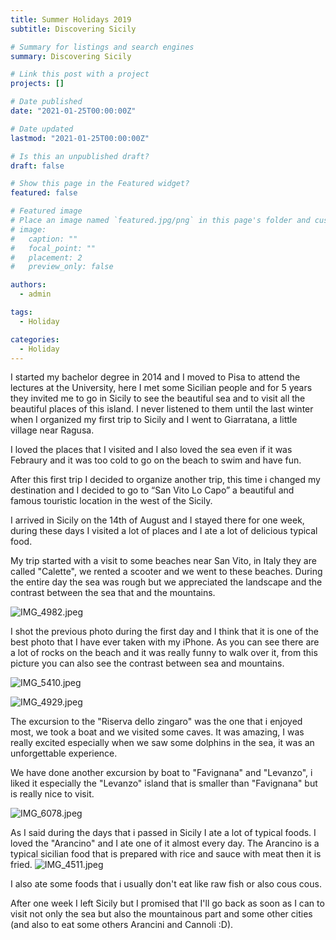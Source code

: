 ```yaml
---
title: Summer Holidays 2019
subtitle: Discovering Sicily

# Summary for listings and search engines
summary: Discovering Sicily

# Link this post with a project
projects: []

# Date published
date: "2021-01-25T00:00:00Z"

# Date updated
lastmod: "2021-01-25T00:00:00Z"

# Is this an unpublished draft?
draft: false

# Show this page in the Featured widget?
featured: false

# Featured image
# Place an image named `featured.jpg/png` in this page's folder and customize its options here.
# image:
#   caption: ""
#   focal_point: ""
#   placement: 2
#   preview_only: false

authors:
  - admin

tags:
  - Holiday

categories:
  - Holiday
---
```


I started my bachelor degree in 2014 and I moved to Pisa to attend the lectures at the University, here I met some Sicilian people and for 5 years they invited me to go in Sicily to see the beautiful sea and to visit all the beautiful places of this island.
I never listened to them until the last winter when I organized my first trip to Sicily and I went to Giarratana, a little village near Ragusa.

I loved the places that I visited and I also loved the sea even if it was Febraury and it was too cold to go on the beach to swim and have fun.

After this first trip I decided to organize another trip, this time i changed my destination and I decided to go to “San Vito Lo Capo” a beautiful and famous touristic location in the west of the Sicily.

I arrived in Sicily on the 14th of August and I stayed there for one week, during these days I visited a lot of places and I ate a lot of delicious typical food.

My trip started with a visit to some beaches near San Vito, in Italy they are called "Calette", we rented a scooter and we went to these beaches. During the entire day the sea was rough but we appreciated the landscape and the contrast between the sea that and the mountains.

![IMG_4982.jpeg](https://raw.githubusercontent.com/lucacorbucci/lucacorbucci.github.io/master/Images/IMG_4982.jpeg?token=AAQYXWU6ODBPH2KWOPNKYR25VHX6I)

I shot the previous photo during the first day and I think that it is one of the best photo that I have ever taken with my iPhone. As you can see there are a lot of rocks on the beach and it was really funny to walk over it, from this picture you can also see the contrast between sea and mountains.

![IMG_5410.jpeg](https://raw.githubusercontent.com/lucacorbucci/lucacorbucci.github.io/master/Images/IMG_5410.jpeg?token=AAQYXWX2KX3GBCMSSPEAO6S5VJDIC)

![IMG_4929.jpeg](https://raw.githubusercontent.com/lucacorbucci/lucacorbucci.github.io/master/Images/IMG_4929.jpeg?token=AAQYXWQ27K2UODXAFMPEFX25VJDFQ)

The excursion to the "Riserva dello zingaro" was the one that i enjoyed most, we took a boat and we visited some caves.
It was amazing, I was really excited especially when we saw some dolphins in the sea, it was an unforgettable experience.

We have done another excursion by boat to "Favignana" and "Levanzo", i liked it especially the "Levanzo" island that is smaller than "Favignana" but is really nice to visit.

![IMG_6078.jpeg](https://raw.githubusercontent.com/lucacorbucci/lucacorbucci.github.io/master/Images/IMG_6078.jpeg?token=AAQYXWUDRDGX3EHFNJSO6VC5VJDUE)

As I said during the days that i passed in Sicily I ate a lot of typical foods. I loved the "Arancino" and I ate one of it almost every day. The Arancino is a typical sicilian food that is prepared with rice and sauce with meat then it is fried.
![IMG_4511.jpeg](https://raw.githubusercontent.com/lucacorbucci/lucacorbucci.github.io/master/Images/IMG_4511.jpeg?token=AAQYXWTUGXM6TD4PGZNLZ7S5VJDDO)

I also ate some foods that i usually don't eat like raw fish or also cous cous.

After one week I left Sicily but I promised that I'll go back as soon as I can to visit not only the sea but also the mountainous part and some other cities (and also to eat some others Arancini and Cannoli :D).
